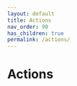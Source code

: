 ```yaml
---
layout: default
title: Actions
nav_order: 90
has_children: true
permalink: /actions/
---
```


# Actions
